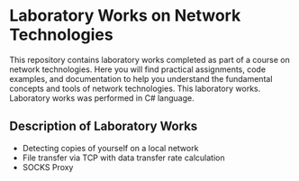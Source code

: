 # Laboratory Works on Network Technologies

This repository contains laboratory works completed as part of a course on network technologies. Here you will find practical assignments, code examples, and documentation to help you understand the fundamental concepts and tools of network technologies. This laboratory works. Laboratory works was performed in C# language.

## Description of Laboratory Works

- Detecting copies of yourself on a local network
- File transfer via TCP with data transfer rate calculation
- SOCKS Proxy


